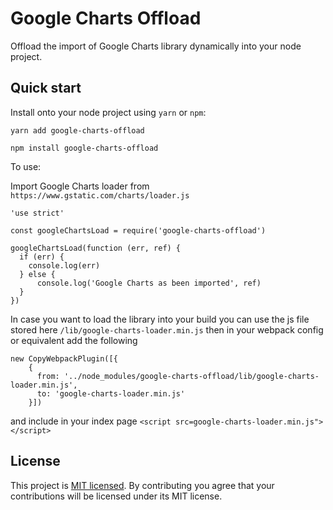 # Google Charts Offload
Offload the import of Google Charts library dynamically into your node project.

## Quick start

Install onto your node project using `yarn` or `npm`:

```
yarn add google-charts-offload
```

```
npm install google-charts-offload
```

To use:

Import Google Charts loader from ```https://www.gstatic.com/charts/loader.js```
```
'use strict'

const googleChartsLoad = require('google-charts-offload')

googleChartsLoad(function (err, ref) {
  if (err) {
    console.log(err)
  } else {
      console.log('Google Charts as been imported', ref)
  }
})

```

In case you want to load the library into your build you can use the js file stored here ```/lib/google-charts-loader.min.js```
then in your webpack config or equivalent add the following
```
new CopyWebpackPlugin([{
    {
      from: '../node_modules/google-charts-offload/lib/google-charts-loader.min.js',
      to: 'google-charts-loader.min.js'
    }])
```
and include in your index page ```<script src=google-charts-loader.min.js"></script>```

## License

This project is [MIT licensed](./LICENSE). By contributing you agree that your contributions will be licensed under its
MIT license.